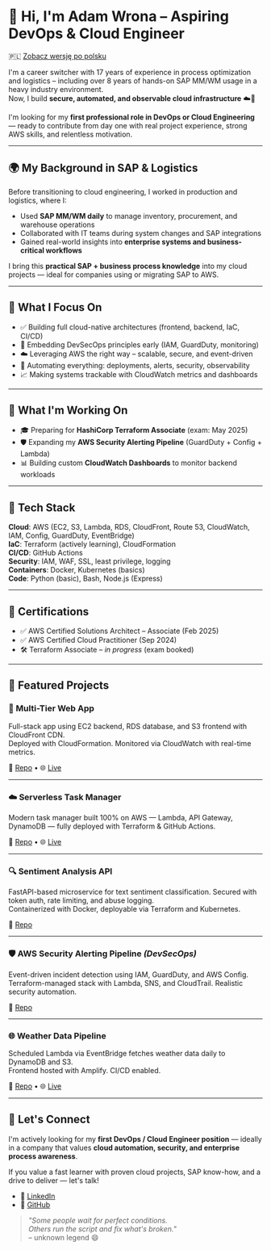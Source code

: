 # 👋 Hi, I'm Adam Wrona – Aspiring DevOps & Cloud Engineer

🇵🇱 [Zobacz wersję po polsku](./README.pl.md)

I'm a career switcher with 17 years of experience in process optimization and logistics – including over 8 years of hands-on SAP MM/WM usage in a heavy industry environment.  
Now, I build **secure, automated, and observable cloud infrastructure** ☁️🚀

I'm looking for my **first professional role in DevOps or Cloud Engineering** — ready to contribute from day one with real project experience, strong AWS skills, and relentless motivation.

---

## 🌍 My Background in SAP & Logistics

Before transitioning to cloud engineering, I worked in production and logistics, where I:

- Used **SAP MM/WM daily** to manage inventory, procurement, and warehouse operations
- Collaborated with IT teams during system changes and SAP integrations
- Gained real-world insights into **enterprise systems and business-critical workflows**

I bring this **practical SAP + business process knowledge** into my cloud projects — ideal for companies using or migrating SAP to AWS.

---

## 🧭 What I Focus On

- ✅ Building full cloud-native architectures (frontend, backend, IaC, CI/CD)
- 🔐 Embedding DevSecOps principles early (IAM, GuardDuty, monitoring)
- ☁️ Leveraging AWS the right way – scalable, secure, and event-driven
- 🔧 Automating everything: deployments, alerts, security, observability
- 📈 Making systems trackable with CloudWatch metrics and dashboards

---

## 🧪 What I'm Working On

- 🎓 Preparing for **HashiCorp Terraform Associate** (exam: May 2025)
- 🛡️ Expanding my **AWS Security Alerting Pipeline** (GuardDuty + Config + Lambda)
- 📊 Building custom **CloudWatch Dashboards** to monitor backend workloads

---

## 🧰 Tech Stack

**Cloud**: AWS (EC2, S3, Lambda, RDS, CloudFront, Route 53, CloudWatch, IAM, Config, GuardDuty, EventBridge)  
**IaC**: Terraform (actively learning), CloudFormation  
**CI/CD**: GitHub Actions  
**Security**: IAM, WAF, SSL, least privilege, logging  
**Containers**: Docker, Kubernetes (basics)  
**Code**: Python (basic), Bash, Node.js (Express)

---

## 📜 Certifications

- ✅ AWS Certified Solutions Architect – Associate (Feb 2025)  
- ✅ AWS Certified Cloud Practitioner (Sep 2024)  
- 🛠️ Terraform Associate – *in progress* (exam booked)

---

## 💼 Featured Projects

### 🧱 Multi-Tier Web App  
Full-stack app using EC2 backend, RDS database, and S3 frontend with CloudFront CDN.  
Deployed with CloudFormation. Monitored via CloudWatch with real-time metrics.

🔗 [Repo](https://github.com/cloudcr0w/multi-tier-webapp) • 🌐 [Live](https://crow-project.click)

---

### ☁️ Serverless Task Manager  
Modern task manager built 100% on AWS — Lambda, API Gateway, DynamoDB — fully deployed with Terraform & GitHub Actions.

🔗 [Repo](https://github.com/cloudcr0w/serverless-project) • 🌐 [Live](https://adamwrona-serverless-frontend.s3.amazonaws.com/index.html)

---

### 🔍 Sentiment Analysis API  
FastAPI-based microservice for text sentiment classification. Secured with token auth, rate limiting, and abuse logging.  
Containerized with Docker, deployable via Terraform and Kubernetes.

🔗 [Repo](https://github.com/cloudcr0w/sentiment-analyzer-devops)

---

### 🛡️ AWS Security Alerting Pipeline *(DevSecOps)*  
Event-driven incident detection using IAM, GuardDuty, and AWS Config.  
Terraform-managed stack with Lambda, SNS, and CloudTrail. Realistic security automation.

🔗 [Repo](https://github.com/cloudcr0w/security-alerting-pipeline)

---

### 🌐 Weather Data Pipeline  
Scheduled Lambda via EventBridge fetches weather data daily to DynamoDB and S3.  
Frontend hosted with Amplify. CI/CD enabled.

🔗 [Repo](https://github.com/cloudcr0w/weather-project) • 🌐 [Live](https://main.d24ky3ld7v2sml.amplifyapp.com)

---

## 🤝 Let's Connect

I'm actively looking for my **first DevOps / Cloud Engineer position** — ideally in a company that values **cloud automation, security, and enterprise process awareness**.

If you value a fast learner with proven cloud projects, SAP know-how, and a drive to deliver — let's talk!

- 📌 [LinkedIn](https://linkedin.com/in/adam-wrona-111ba728b/)  
- 📌 [GitHub](https://github.com/cloudcr0w)

> *"Some people wait for perfect conditions.  
> Others run the script and fix what's broken."*  
> – unknown legend 😄
